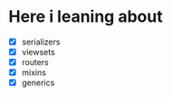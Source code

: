 # Here i leaning about
* [x] serializers
* [x] viewsets
* [x] routers
* [x]  mixins
* [x]  generics
